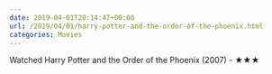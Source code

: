 ```yaml
---
date: 2019-04-01T20:14:47+00:00
url: /2019/04/01/harry-potter-and-the-order-of-the-phoenix.html
categories: Movies
---
```

Watched Harry Potter and the Order of the Phoenix (2007) - ★★★




